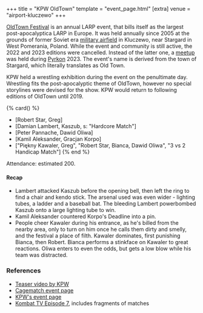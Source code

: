 +++
title = "KPW OldTown"
template = "event_page.html"
[extra]
venue = "airport-kluczewo"
+++

[OldTown Festival][oldtown] is an annual LARP event, that bills itself as the largest post-apocalyptica LARP in Europe. It was held annually since 2005 at the grounds of former Soviet era [military airfield][airfield-wiki] in Kluczewo, near Stargard in West Pomerania, Poland. While the event and community is still active, the 2022 and 2023 editions were cancelled. Instead of the latter one, a [meetup][oldtown-meetup] was held during [Pyrkon][pyrkon] 2023.
The event's name is derived from the town of Stargard, which literally translates as Old Town.

KPW held a wrestling exhibition during the event on the penultimate day. Wrestling fits the post-apocalyptic theme of OldTown, however no special storylines were devised for the show. KPW would return to following editions of OldTown until 2019.

{% card() %}
- [Robert Star, Greg]
- [Damian Lambert, Kaszub, s: "Hardcore Match"]
- [Peter Pannache, Dawid Oliwa]
- [Kamil Aleksander, Gracjan Korpo]
- ["Piękny Kawaler, Greg", "Robert Star, Bianca, Dawid Oliwa", "3 vs 2 Handicap Match"]
{% end %}

Attendance: estimated 200.

#### Recap

- Lambert attacked Kaszub before the opening bell, then left the ring to find a chair and kendo stick. The arsenal used was even wider - lighting tubes, a ladder and a baseball bat. The bleeding Lambert powerbombed Kaszub onto a large lighting tube to win.
- Kamil Aleksander countered Korpo's Deadline into a pin.
- People cheer Kawaler during his entrance, as he's billed from the nearby area, only to
  turn on him once he calls them dirty and smelly, and the festival a place of filth. Kawaler dominates, first punishing Bianca, then Robert. Bianca performs a stinkface on Kawaler to great reactions. Oliwa enters to even the odds, but gets a low blow while his team was distracted.

### References

* [Teaser video by KPW](https://www.youtube.com/watch?v=JS6Q792lg7M)
* [Cagematch event page](https://www.cagematch.net/?id=1&nr=77904)
* [KPW's event page](http://kpwrestling.pl/events/kpw-oldtown/)
* [Kombat TV Episode 7](https://www.youtube.com/watch?v=FlDqS77ltZQ), includes fragments of matches

[oldtown]: https://oldtownfestival.net/
[airfield-wiki]: https://en.wikipedia.org/wiki/Kluczewo_Airfield
[cancel-2022-facebook]: https://www.facebook.com/OldTownPL/posts/7628871287138919
[oldtown-meetup]: https://www.facebook.com/events/563804182505079/
[pyrkon]: https://pyrkon.pl/
